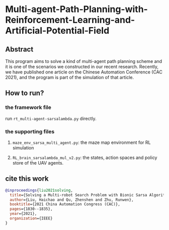 # Multi-agent-Path-Planning-with-Reinforcement-Learning-and-Artificial-Potential-Field
## Abstract
This program aims to solve a kind of multi-agent path planning scheme and it is one of the scenarios we constructed in our recent research. Recently, we have published one article on the Chinese Automation Conference (CAC 2021), and the program is part of the simulation of that article.
## How to run?
### the framework file
run `rt_multi-agent-sarsalambda.py` directly.
### the supporting files
1. `maze_env_sarsa_multi_agent.py`: the maze map environment for RL simulation

2. `RL_brain_sarsalambda_mul_v2.py`: the states, action spaces and policy store of the UAV agents.
## cite this work
```BibTeX
@inproceedings{liu2021solving,
  title={Solving a Multi-robot Search Problem with Bionic Sarsa Algorithm and Artificial Potential Field},
  author={Liu, Haichao and Qu, Zhenshen and Zhu, Runwen},
  booktitle={2021 China Automation Congress (CAC)},
  pages={1830--1835},
  year={2021},
  organization={IEEE}
}
```
